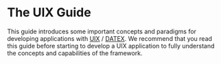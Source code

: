 # The UIX Guide

This guide introduces some important concepts and paradigms for developing applications with [UIX](https://github.com/unyt-orguix) / [DATEX](https://github.com/unyt-org/datex-core-js-legacy).
We recommend that you read this guide before starting to develop a UIX application to fully understand the concepts and capabilities of the framework.
